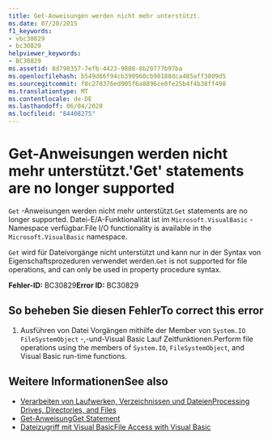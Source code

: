 ```yaml
---
title: Get-Anweisungen werden nicht mehr unterstützt.
ms.date: 07/20/2015
f1_keywords:
- vbc30829
- bc30829
helpviewer_keywords:
- BC30829
ms.assetid: 8d798357-7efb-4423-9808-8b20777b97ba
ms.openlocfilehash: b549d66f94cb390960cb98188dca485aff3809d5
ms.sourcegitcommit: f8c270376ed905f6a8896ce0fe25b4f4b38ff498
ms.translationtype: MT
ms.contentlocale: de-DE
ms.lasthandoff: 06/04/2020
ms.locfileid: "84408275"
---
```

# <a name="get-statements-are-no-longer-supported"></a><span data-ttu-id="ba25f-102">Get-Anweisungen werden nicht mehr unterstützt.</span><span class="sxs-lookup"><span data-stu-id="ba25f-102">'Get' statements are no longer supported</span></span>
<span data-ttu-id="ba25f-103">`Get` -Anweisungen werden nicht mehr unterstützt.</span><span class="sxs-lookup"><span data-stu-id="ba25f-103">`Get` statements are no longer supported.</span></span> <span data-ttu-id="ba25f-104">Datei-E/A-Funktionalität ist im `Microsoft.VisualBasic` -Namespace verfügbar.</span><span class="sxs-lookup"><span data-stu-id="ba25f-104">File I/O functionality is available in the `Microsoft.VisualBasic` namespace.</span></span>  
  
 <span data-ttu-id="ba25f-105">`Get` wird für Dateivorgänge nicht unterstützt und kann nur in der Syntax von Eigenschaftsprozeduren verwendet werden.</span><span class="sxs-lookup"><span data-stu-id="ba25f-105">`Get` is not supported for file operations, and can only be used in property procedure syntax.</span></span>  
  
 <span data-ttu-id="ba25f-106">**Fehler-ID:** BC30829</span><span class="sxs-lookup"><span data-stu-id="ba25f-106">**Error ID:** BC30829</span></span>  
  
## <a name="to-correct-this-error"></a><span data-ttu-id="ba25f-107">So beheben Sie diesen Fehler</span><span class="sxs-lookup"><span data-stu-id="ba25f-107">To correct this error</span></span>  
  
1. <span data-ttu-id="ba25f-108">Ausführen von Datei Vorgängen mithilfe der Member von `System.IO` `FileSystemObject` -,-und-Visual Basic Lauf Zeitfunktionen.</span><span class="sxs-lookup"><span data-stu-id="ba25f-108">Perform file operations using the members of `System.IO`, `FileSystemObject`, and Visual Basic run-time functions.</span></span>  
  
## <a name="see-also"></a><span data-ttu-id="ba25f-109">Weitere Informationen</span><span class="sxs-lookup"><span data-stu-id="ba25f-109">See also</span></span>

- [<span data-ttu-id="ba25f-110">Verarbeiten von Laufwerken, Verzeichnissen und Dateien</span><span class="sxs-lookup"><span data-stu-id="ba25f-110">Processing Drives, Directories, and Files</span></span>](../developing-apps/programming/drives-directories-files/index.md)
- [<span data-ttu-id="ba25f-111">Get-Anweisung</span><span class="sxs-lookup"><span data-stu-id="ba25f-111">Get Statement</span></span>](../language-reference/statements/get-statement.md)
- [<span data-ttu-id="ba25f-112">Dateizugriff mit Visual Basic</span><span class="sxs-lookup"><span data-stu-id="ba25f-112">File Access with Visual Basic</span></span>](../developing-apps/programming/drives-directories-files/file-access.md)
